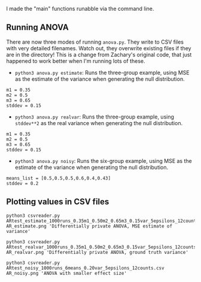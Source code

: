 
I made the "main" functions runabble via the command line.

## Running ANOVA

There are now three modes of running `anova.py`.  They write to CSV files with very detailed filenames.  Watch out, they overwrite existing files if they are in the directory!  This is a change from Zachary's original code, that just happened to work better when I'm running lots of these.

- `python3 anova.py estimate`: Runs the three-group example, using MSE as the estimate of the variance when generating the null distribution.

```
m1 = 0.35
m2 = 0.5
m3 = 0.65
stddev = 0.15
```

- `python3 anova.py realvar`: Runs the three-group example, using `stddev**2` as the real variance when generating the null distribution.

```
m1 = 0.35
m2 = 0.5
m3 = 0.65
stddev = 0.15
```

- `python3 anova.py noisy`: Runs the six-group example, using MSE as the estimate of the variance when generating the null distribution.

```
means_list = [0.5,0.5,0.5,0.6,0.4,0.43]
stddev = 0.2
```

## Plotting values in CSV files

```
python3 csvreader.py ARtest_estimate_1000runs_0.35m1_0.50m2_0.65m3_0.15var_5epsilons_12counts.csv AR_estimate.png 'Differentially private ANOVA, MSE estimate of variance'

python3 csvreader.py ARtest_realvar_1000runs_0.35m1_0.50m2_0.65m3_0.15var_5epsilons_12counts.csv AR_realvar.png 'Differentially private ANOVA, ground truth variance'

python3 csvreader.py ARtest_noisy_1000runs_6means_0.20var_5epsilons_12counts.csv AR_noisy.png 'ANOVA with smaller effect size'
```